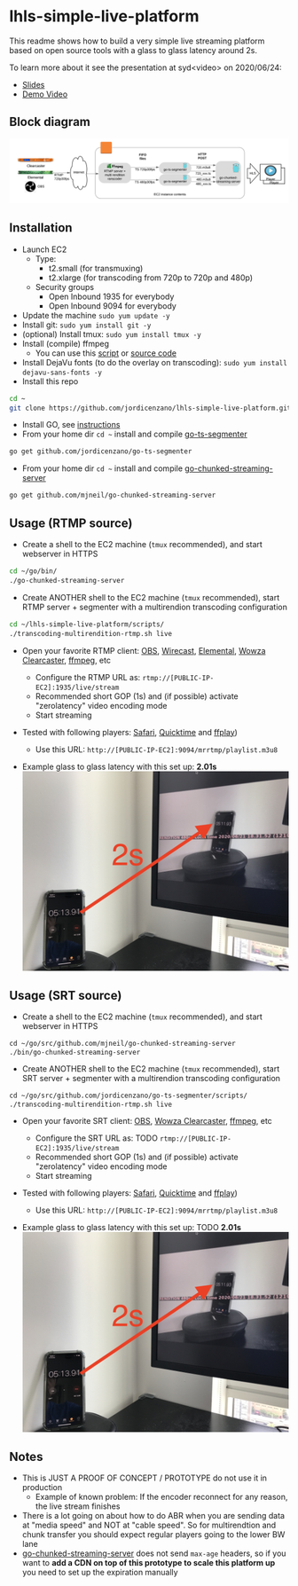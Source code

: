 # lhls-simple-live-platform
This readme shows how to build a very simple live streaming platform based on open source tools with a glass to glass latency around 2s.

To learn more about it see the presentation at syd\<video\> on 2020/06/24:
- [Slides](https://slides.com/jordicenzano/deck-973aed)
- [Demo Video](https://youtu.be/rTaL-9XL03g)

## Block diagram
![Block diagram](./pics/bd-full-no-cdn.png)

## Installation
- Launch EC2
    - Type: 
        - t2.small (for transmuxing)
        - t2.xlarge (for transcoding from 720p to 720p and 480p)
    - Security groups
        - Open Inbound 1935 for everybody
        - Open Inbound 9094 for everybody
- Update the machine `sudo yum update -y`
- Install git: `sudo yum install git -y`
- (optional) Install tmux: `sudo yum install tmux -y`
- Install (compile) ffmpeg
    - You can use this [script](https://github.com/jordicenzano/ffmpeg-compile-centos-amazon-linux) or [source code](https://trac.ffmpeg.org/wiki/CompilationGuide)
- Install DejaVu fonts (to do the overlay on transcoding): `sudo yum install dejavu-sans-fonts -y`
- Install this repo
```bash
cd ~
git clone https://github.com/jordicenzano/lhls-simple-live-platform.git
```
- Install GO, see [instructions](https://golang.org/doc/install)
- From your home dir `cd ~` install and compile [go-ts-segmenter](https://github.com/jordicenzano/go-ts-segmenter)
```bash
go get github.com/jordicenzano/go-ts-segmenter
```
- From your home dir `cd ~` install and compile [go-chunked-streaming-server](https://github.com/mjneil/go-chunked-streaming-server)
```bash
go get github.com/mjneil/go-chunked-streaming-server
```

## Usage (RTMP source)
- Create a shell to the EC2 machine (`tmux` recommended), and start webserver in HTTPS
```bash
cd ~/go/bin/
./go-chunked-streaming-server
```
- Create ANOTHER shell to the EC2 machine (`tmux` recommended), start RTMP server + segmenter with a multirendion transcoding configuration
```bash
cd ~/lhls-simple-live-platform/scripts/
./transcoding-multirendition-rtmp.sh live
```
- Open your favorite RTMP client: [OBS](https://obsproject.com/), [Wirecast](https://www.telestream.net/wirecast/overview.htm), [Elemental](https://aws.amazon.com/elemental-live/), [Wowza Clearcaster](https://www.wowza.com/products/clearcaster), [ffmpeg](https://ffmpeg.org/), etc
    - Configure the RTMP URL as: `rtmp://[PUBLIC-IP-EC2]:1935/live/stream`
    - Recommended short GOP (1s) and (if possible) activate "zerolatency" video encoding mode
    - Start streaming
- Tested with following players: [Safari](https://www.apple.com/safari/), [Quicktime](https://support.apple.com/en-us/HT201066) and [ffplay](https://ffmpeg.org/ffplay.html))
    - Use this URL: `http://[PUBLIC-IP-EC2]:9094/mrrtmp/playlist.m3u8`
        
- Example glass to glass latency with this set up: **2.01s**
![Glass to glass latency](./pics/lat-lhls.jpeg)

## Usage (SRT source)
- Create a shell to the EC2 machine (`tmux` recommended), and start webserver in HTTPS
```
cd ~/go/src/github.com/mjneil/go-chunked-streaming-server
./bin/go-chunked-streaming-server
```
- Create ANOTHER shell to the EC2 machine (`tmux` recommended), start SRT server + segmenter with a multirendion transcoding configuration
```
cd ~/go/src/github.com/jordicenzano/go-ts-segmenter/scripts/
./transcoding-multirendition-rtmp.sh live
```
- Open your favorite SRT client: [OBS](https://obsproject.com/), [Wowza Clearcaster](https://www.wowza.com/products/clearcaster), [ffmpeg](https://ffmpeg.org/), etc
    - Configure the SRT URL as: TODO `rtmp://[PUBLIC-IP-EC2]:1935/live/stream`
    - Recommended short GOP (1s) and (if possible) activate "zerolatency" video encoding mode
    - Start streaming
- Tested with following players: [Safari](https://www.apple.com/safari/), [Quicktime](https://support.apple.com/en-us/HT201066) and [ffplay](https://ffmpeg.org/ffplay.html))
    - Use this URL: `http://[PUBLIC-IP-EC2]:9094/mrrtmp/playlist.m3u8`
        
- Example glass to glass latency with this set up: TODO **2.01s**
![Glass to glass latency](./pics/lat-lhls.jpeg)

## Notes
- This is JUST A PROOF OF CONCEPT / PROTOTYPE do not use it in production
    - Example of known problem: If the encoder reconnect for any reason, the live stream finishes
- There is a lot going on about how to do ABR when you are sending data at "media speed" and NOT at "cable speed". So for multirendtion and chunk transfer you should expect regular players going to the lower BW lane
- [go-chunked-streaming-server](https://github.com/mjneil/go-chunked-streaming-server) does not send `max-age` headers, so if you want to **add a CDN on top of this prototype to scale this platform up** you need to set up the expiration manually
